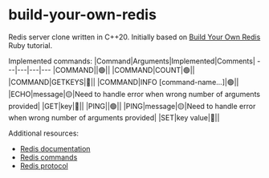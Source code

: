 # build-your-own-redis

Redis server clone written in C++20. Initially based on [Build Your Own Redis](https://rohitpaulk.com/articles/redis-0) Ruby tutorial.

Implemented commands:
|Command|Arguments|Implemented|Comments|
---|---|---|---
|COMMAND||:green_circle:||
|COMMAND|COUNT|:green_circle:||
|COMMAND|GETKEYS|:red_circle:||
|COMMAND|INFO [command-name...]|:green_circle:||
|ECHO|message|:yellow_circle:|Need to handle error when wrong number of arguments provided|
|GET|key|:red_circle:||
|PING||:green_circle:||
|PING|message|:yellow_circle:|Need to handle error when wrong number of arguments provided|
|SET|key value|:red_circle:||

Additional resources:
* [Redis documentation](https://redis.io/documentation)
* [Redis commands](https://redis.io/commands)
* [Redis protocol](https://redis.io/topics/protocol)
